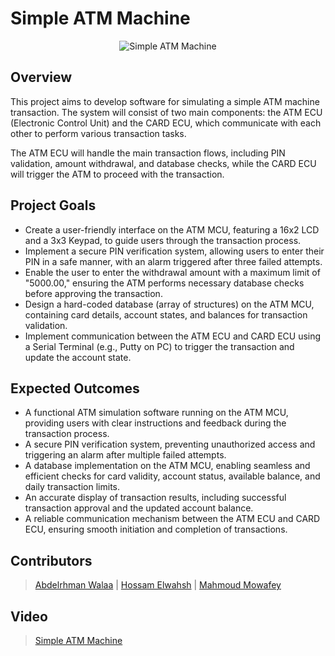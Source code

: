 # Simple ATM Machine

<p align="center">
  <img src="https://github.com/AbdelrhmanWalaa/Sprints-Automotive_Software_Bootcamp/assets/44446382/10f99409-b314-4e19-afc1-3e9a3ebfb3ae" alt="Simple ATM Machine">
</p>

## Overview

This project aims to develop software for simulating a simple ATM machine transaction. The system will consist of two main components: the ATM ECU (Electronic Control Unit) and the CARD ECU, which communicate with each other to perform various transaction tasks.

The ATM ECU will handle the main transaction flows, including PIN validation, amount withdrawal, and database checks, while the CARD ECU will trigger the ATM to proceed with the transaction.

## Project Goals

- Create a user-friendly interface on the ATM MCU, featuring a 16x2 LCD and a 3x3 Keypad, to guide users through the transaction process.
- Implement a secure PIN verification system, allowing users to enter their PIN in a safe manner, with an alarm triggered after three failed attempts.
- Enable the user to enter the withdrawal amount with a maximum limit of "5000.00," ensuring the ATM performs necessary database checks before approving the transaction.
- Design a hard-coded database (array of structures) on the ATM MCU, containing card details, account states, and balances for transaction validation.
- Implement communication between the ATM ECU and CARD ECU using a Serial Terminal (e.g., Putty on PC) to trigger the transaction and update the account state.

## Expected Outcomes

- A functional ATM simulation software running on the ATM MCU, providing users with clear instructions and feedback during the transaction process.
- A secure PIN verification system, preventing unauthorized access and triggering an alarm after multiple failed attempts.
- A database implementation on the ATM MCU, enabling seamless and efficient checks for card validity, account status, available balance, and daily transaction limits.
- An accurate display of transaction results, including successful transaction approval and the updated account balance.
- A reliable communication mechanism between the ATM ECU and CARD ECU, ensuring smooth initiation and completion of transactions.

## Contributors

> [Abdelrhman Walaa](https://github.com/AbdelrhmanWalaa) |
> [Hossam Elwahsh](https://github.com/HossamElwahsh) |
> [Mahmoud Mowafey](https://github.com/Mahmoud-Mowafy)

## Video
> [Simple ATM Machine](https://drive.google.com/file/d/1Yt83rPD1v7XGVWoWsxdxXpQTE4M2Eeba/view?usp=sharing)

